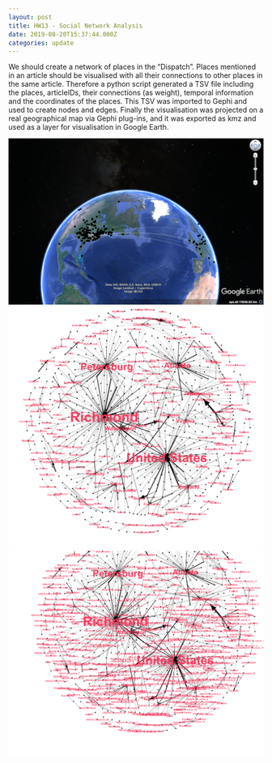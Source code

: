 ```yaml
---
layout: post
title: HW13 - Social Network Analysis
date: 2019-08-20T15:37:44.000Z
categories: update
---
```

We should create a network of places in the “Dispatch”. Places mentioned in an article should be visualised with all their connections to other places in the same article. Therefore a python script generated a TSV file including the places, articleIDs, their connections (as weight), temporal information and the coordinates of the places. This TSV was imported to Gephi and used to create nodes and edges. Finally the visualisation was projected on a real geographical map via Gephi plug-ins, and it was exported as kmz and used as a layer for visualisation in Google Earth.

<img src="/images/fulls/13d.jpg" class="fit image">
<img src="/images/fulls/13a.jpg" class="fit image">
<img src="/images/fulls/13b.jpg" class="fit image">
